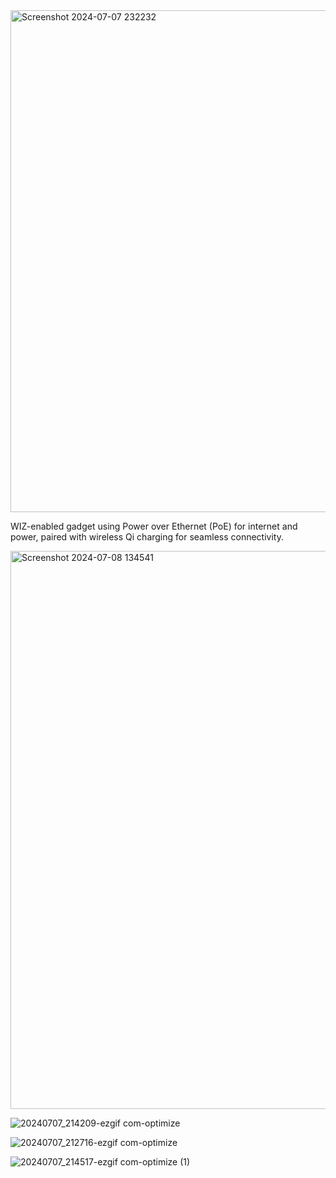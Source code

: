 <img width="803" alt="Screenshot 2024-07-07 232232" src="https://github.com/sumastavr/PoeQi/assets/72283566/8a7b9e0d-51e2-4c7a-81a1-9ec808a46f13">

WIZ-enabled gadget using Power over Ethernet (PoE) for internet and power, paired with wireless Qi charging for seamless connectivity.

<img width="893" alt="Screenshot 2024-07-08 134541" src="https://github.com/sumastavr/PoeQi/assets/72283566/d5178336-400a-476d-a68f-73cb61da0a6f">

![20240707_214209-ezgif com-optimize](https://github.com/sumastavr/PoeQi/assets/72283566/610e9006-615d-4f87-a54c-2966a282ad58)

![20240707_212716-ezgif com-optimize](https://github.com/sumastavr/PoeQi/assets/72283566/3e58472a-4c34-4d32-ab4e-9aeb6ab1757e)

![20240707_214517-ezgif com-optimize (1)](https://github.com/sumastavr/PoeQi/assets/72283566/214c9081-a640-4bc1-ab0f-61c697250a40)
